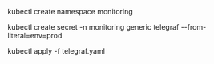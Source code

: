 
kubectl create namespace monitoring

kubectl create secret -n monitoring generic telegraf --from-literal=env=prod
<!-- kubectl create secret -n monitoring generic telegraf --from-literal=env=prod --from-literal=monitor_username=youruser --from-literal=monitor_password=yourpassword --from-literal=monitor_host=https://your.influxdb.local --from-literal=monitor_database=yourdb -->

kubectl apply -f telegraf.yaml